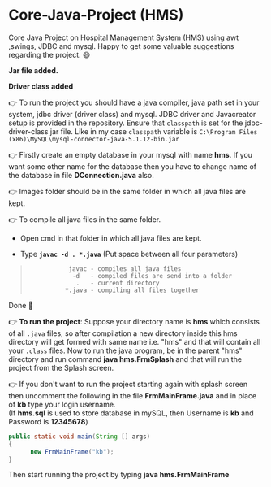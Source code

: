 # Core-Java-Project (HMS)
Core Java Project on Hospital Management System (HMS) using awt ,swings, JDBC and mysql. Happy to get some valuable suggestions regarding the project. :smile:

**Jar file added.**

**Driver class added**

:point_right: To run the project you should have a java compiler, java path set in your system, jdbc driver (driver class) and mysql.
JDBC driver and Javacreator setup is provided in the repository.
Ensure that `classpath` is set for the jdbc-driver-class jar file. Like in my case `classpath` variable is
`C:\Program Files (x86)\MySQL\mysql-connector-java-5.1.12-bin.jar`

:point_right: Firstly create an empty database in your mysql with name **hms**. If you want some other name for the database then you have to change name of the database in file **DConnection.java** also.

:point_right: Images folder should be in the same folder in which all java files are kept.

:point_right: To compile all java files in the same folder.

- Open cmd in that folder in which all java files are kept.
    
- Type **`javac -d . *.java`** (Put space between all four parameters)

>                javac - compiles all java files
>                 -d   - compiled files are send into a folder
>                  .   - current directory
>               *.java - compiling all files together

Done :beers: 

:point_right: **To run the project**:
Suppose your directory name is **hms** which consists of all `.java` files, so after compilation a new directory inside this hms directory will get formed with same name i.e. "hms" and that will contain all your `.class` files. 
Now to run the java program, be in the parent "hms" directory and run command **java hms.FrmSplash** and that will run the project from the Splash screen.

:point_right: If you don't want to run the project starting again with splash screen then uncomment the following in the file **FrmMainFrame.java**  and in place of **kb** type your login username. \
(If **hms.sql** is used to store database in mySQL, then Username is **kb** and Password is **12345678**)

```java           
public static void main(String [] args)
{
	  new FrmMainFrame("kb"); 
}
```
	
Then start running the project by typing **java hms.FrmMainFrame**
